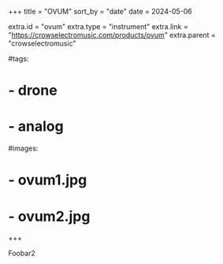 +++
title = "OVUM"
sort_by = "date"
date = 2024-05-06

extra.id = "ovum"
extra.type = "instrument"
extra.link = "https://crowselectromusic.com/products/ovum"
extra.parent = "crowselectromusic"

#tags:
#  - drone
#  - analog
#images:
#  - ovum1.jpg
#  - ovum2.jpg

+++

Foobar2